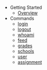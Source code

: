 - Getting Started
    - [Overview](README.md)
- Commands
    - [login](commands/login.md)
    - [logout](commands/logout.md)
    - [whoami](commands/whoami.md)
    - [feed](commands/feed.md)
    - [grades](commands/grades.md)
    - [schools](commands/schools.md)
    - [user](commands/user.md)
    - [assignment](commands/assignment.md)